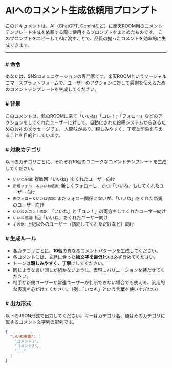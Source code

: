 # AIへのコメント生成依頼用プロンプト

このドキュメントは、AI（ChatGPT, Geminiなど）に楽天ROOM用のコメントテンプレート生成を依頼する際に使用するプロンプトをまとめたものです。
このプロンプトをコピーしてAIに渡すことで、品質の揃ったコメントを効率的に生成できます。

---

### # 命令

あなたは、SNSコミュニケーションの専門家です。楽天ROOMというソーシャルコマースプラットフォームで、ユーザーのアクションに対して感謝を伝えるためのコメントテンプレートを生成してください。

### # 背景

このコメントは、私のROOMに来て「いいね」「コレ！」「フォロー」などのアクションをしてくれたユーザーに対して、自動化された投稿システムから送るためのお礼のメッセージです。
人間味があり、親しみやすく、丁寧な印象を与えることを目的としています。

### # 対象カテゴリ

以下のカテゴリごとに、それぞれ10個のユニークなコメントテンプレートを生成してください。

*   `いいね多謝`: 複数回「いいね」をくれたユーザー向け
*   `新規フォロー＆いいね感謝`: 新しくフォローし、かつ「いいね」もしてくれたユーザー向け
*   `未フォロー＆いいね感謝`: まだフォロー関係にないが、「いいね」をくれた新規のユーザー向け
*   `いいね＆コレ！感謝`: 「いいね」と「コレ！」の両方をしてくれたユーザー向け
*   `いいね感謝`: 1回「いいね」をくれたユーザー向け
*   `その他`: 上記以外のユーザー（訪問してくれただけなど）向け

### # 生成ルール

*   各カテゴリごとに、**10個**の異なるコメントパターンを生成してください。
*   各コメントには、文脈に合った**絵文字を最低1つ**は必ず含めてください。
*   トーンは**親しみやすく、丁寧**にしてください。
*   同じような言い回しが続かないように、表現にバリエーションを持たせてください。
*   相手が新規ユーザーか常連ユーザーか判断できない場合でも使える、汎用的な表現を心がけてください。（例：「いつも」という言葉を使いすぎない）

### # 出力形式

以下のJSON形式で出力してください。キーはカテゴリ名、値はそのカテゴリに属するコメント文字列の配列です。

```json
{
  "いいね多謝": [
    "コメント1",
    "コメント2",
    "..."
  ]
}
```